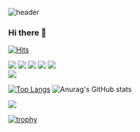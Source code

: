![header](https://capsule-render.vercel.app/api?type=waving&text=서라네&animation=twinkling&color=6da0e0&fontSize=40&fontColor=222)

### Hi there 👋
[![Hits](https://hits.seeyoufarm.com/api/count/incr/badge.svg?url=https%3A%2F%2Fgithub.com%2Fseolha86&count_bg=%2379C83D&title_bg=%23555555&icon=&icon_color=%23E7E7E7&title=hits&edge_flat=false)](https://hits.seeyoufarm.com)
 
<img src="https://img.shields.io/badge/JAVA-007396?style=for-the-badge&logo=Java&logoColor=white">
<img src="https://img.shields.io/badge/JavaScript-F7DF1E?style=for-the-badge&logo=JavaScript&logoColor=white">
<img src="https://img.shields.io/badge/Spring-6DB33F?style=for-the-badge&logo=Spring&logoColor=white">
<img src="https://img.shields.io/badge/HTML5-E34F26?style=for-the-badge&logo=HTML5&logoColor=white">
<img src="https://img.shields.io/badge/CSS3-1572B6?style=for-the-badge&logo=CSS3&logoColor=white"> <br>
<img src="https://img.shields.io/badge/MySQL-4479A1?style=for-the-badge&logo=MySQL&logoColor=white">
 
 [![Top Langs](https://github-readme-stats.vercel.app/api/top-langs/?username=seolha86)](https://github.com/anuraghazra/github-readme-stats) ![Anurag's GitHub stats](https://github-readme-stats.vercel.app/api?username=seolha86&show_icons=true)

![](https://github-profile-summary-cards.vercel.app/api/cards/profile-details?username=seolha86)

[![trophy](https://github-profile-trophy.vercel.app/?username=seolha86&theme=flat&column=7)](https://github.com/seolha86/)



